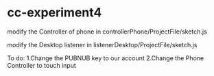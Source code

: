 # cc-experiment4
modify the Controller of phone in controllerPhone/ProjectFile/sketch.js

modify the Desktop listener in listenerDesktop/ProjectFile/sketch.js

To do:
1.Change the PUBNUB key to our account
2.Change the Phone Controller to touch input
